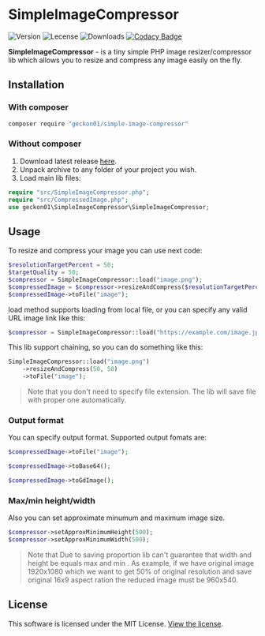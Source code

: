 

# SimpleImageCompressor


![Version](https://img.shields.io/packagist/v/geckon01/simple-image-compressor)
![Lecense](https://img.shields.io/badge/license-MIT-green)
![Downloads](https://img.shields.io/packagist/dt/geckon01/simple-image-compressor)
[![Codacy Badge](https://app.codacy.com/project/badge/Grade/d773335a657d467faaa0ebb12bc2abe1)](https://app.codacy.com/gh/Geckon01/simple-image-compressor/dashboard?utm_source=gh&utm_medium=referral&utm_content=&utm_campaign=Badge_grade)

**SimpleImageCompressor** - is a tiny simple PHP image resizer/compressor lib which allows you to resize and compress any image easily on the fly.

## Installation

### With composer
```bash
composer require "geckon01/simple-image-compressor"
```

### Without composer

 1.  Download latest release [here](https://github.com/Geckon01/simple-image-compressor/releases).
 2. Unpack archive to any folder of your project you wish.
 3. Load main lib files:

```php
require "src/SimpleImageCompressor.php";  
require "src/CompressedImage.php";
use geckon01\SimpleImageCompressor\SimpleImageCompressor;
```

## Usage

To resize and compress your image you can use next code:
```php
$resolutionTargetPercent = 50;
$targetQuality = 50;
$compressor = SimpleImageCompressor::load("image.png");
$compressedImage = $compressor->resizeAndCompress($resolutionTargetPercent, $targetQuality);
$compressedImage->toFile("image");
```
load method supports loading from local file, or you can specify any valid URL image link like this:
```php
$compressor = SimpleImageCompressor::load("https://example.com/image.jpg");
```
This lib support chaining, so you can do something like this:
```php
SimpleImageCompressor::load("image.png")
	->resizeAndCompress(50, 50)
	->toFile("image");
```
> Note that you don't need to specify file extension. The lib will save
> file with proper one automatically. 

### Output format
You can specify output format. Supported output fomats are:

```php 
$compressedImage->toFile("image");
```
```php 
$compressedImage->toBase64();
```
```php 
$compressedImage->toGdImage();
```
### Max/min height/width
Also you can set approximate minumum and maximum image size. 
```php 
$compressor->setApproxMinimumHeight(500);  
$compressor->setApproxMinimumWidth(500);
```
> Note that Due to saving proportion lib can't guarantee that width and height be equals max and min . 
As example, if we have original image 1920x1080 which we want to get 50% of original resolution  and save original 16x9 aspect ration the reduced image must be 960x540.

## License

This software is licensed under the MIT License. [View the license](LICENSE.md).
